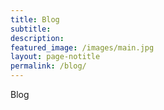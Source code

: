 ```yaml
---
title: Blog
subtitle:
description:
featured_image: /images/main.jpg
layout: page-notitle
permalink: /blog/
---
```


Blog